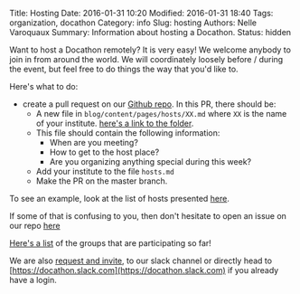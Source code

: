 Title: Hosting
Date: 2016-01-31 10:20
Modified: 2016-01-31 18:40
Tags: organization, docathon
Category: info
Slug: hosting
Authors: Nelle Varoquaux
Summary: Information about hosting a Docathon.
Status: hidden

Want to host a Docathon remotely? It is very easy! We welcome anybody to join in from around the world. We will coordinately loosely before / during the event, but feel free to do things the way that you'd like to.

Here's what to do:

* create a pull request on our [Github 
repo](http://github.com/BIDS/docathon). In this PR, there should be:
  * A new file in `blog/content/pages/hosts/XX.md` where `XX` is the name of your institute. [here's a link to the folder](https://github.com/BIDS/docathon/tree/master/blog/content/pages/hosts).
  * This file should contain the following information:
    - When are you meeting?
    - How to get to the host place?
    - Are you organizing anything special during this week?
  * Add your institute to the file `hosts.md`
  * Make the PR on the master branch.

To see an example, look at the list of hosts presented [here](hosts/bids).

If some of that is confusing to you, then don't hesitate to open an issue on our repo [here](https://github.com/BIDS/docathon/issues)

[Here's a list](hosts.html) of the groups that are participating so far!

We are also [request and invite](https://docathon.herokuapp.com/), to our slack
channel or directly head to
[https://docathon.slack.com](https://docathon.slack.com) if you already have a
login.
